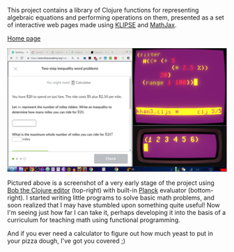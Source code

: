 This project contains a library of Clojure functions for representing algebraic equations and performing operations on them, presented as a set of interactive web pages made using [KLIPSE](https://github.com/viebel/klipse) and [MathJax](https://www.mathjax.org/).

[Home page](https://porkostomus.github.io/algae/)


![Screenshot](screenshot.png)

Pictured above is a screenshot of a very early stage of the project using [Bob the Clojure editor](https://github.com/porkostomus/bob) (top-right) with built-in [Planck](http://planck-repl.org/) evaluator (bottom-right). I started writing little programs to solve basic math problems, and soon realized that I may have stumbled upon something quite useful! Now I'm seeing just how far I can take it, perhaps developing it into the basis of a curriculum for teaching math using functional programming.

And if you ever need a calculator to figure out how much yeast to put in your pizza dough, I've got you covered ;)
